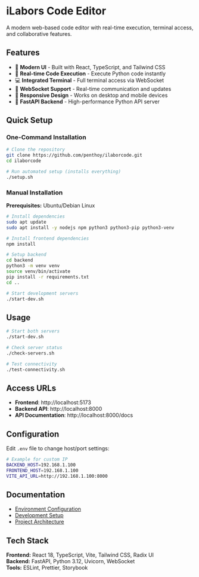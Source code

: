 # iLabors Code Editor

A modern web-based code editor with real-time execution, terminal access, and collaborative features.

## Features

- 🎨 **Modern UI** - Built with React, TypeScript, and Tailwind CSS
- 🚀 **Real-time Code Execution** - Execute Python code instantly
- 💻 **Integrated Terminal** - Full terminal access via WebSocket
- 🔌 **WebSocket Support** - Real-time communication and updates
- 📱 **Responsive Design** - Works on desktop and mobile devices
- 🔧 **FastAPI Backend** - High-performance Python API server

## Quick Setup

### One-Command Installation

```bash
# Clone the repository
git clone https://github.com/penthoy/ilaborcode.git
cd ilaborcode

# Run automated setup (installs everything)
./setup.sh
```

### Manual Installation

**Prerequisites:** Ubuntu/Debian Linux

```bash
# Install dependencies
sudo apt update
sudo apt install -y nodejs npm python3 python3-pip python3-venv

# Install frontend dependencies
npm install

# Setup backend
cd backend
python3 -m venv venv
source venv/bin/activate
pip install -r requirements.txt
cd ..

# Start development servers
./start-dev.sh
```

## Usage

```bash
# Start both servers
./start-dev.sh

# Check server status
./check-servers.sh

# Test connectivity
./test-connectivity.sh
```

## Access URLs

- **Frontend**: http://localhost:5173
- **Backend API**: http://localhost:8000  
- **API Documentation**: http://localhost:8000/docs

## Configuration

Edit `.env` file to change host/port settings:

```bash
# Example for custom IP
BACKEND_HOST=192.168.1.100
FRONTEND_HOST=192.168.1.100
VITE_API_URL=http://192.168.1.100:8000
```

## Documentation

- [Environment Configuration](docs/environment-configuration.md)
- [Development Setup](SETUP.md)
- [Project Architecture](docs/architecture.md)

## Tech Stack

**Frontend:** React 18, TypeScript, Vite, Tailwind CSS, Radix UI  
**Backend:** FastAPI, Python 3.12, Uvicorn, WebSocket  
**Tools:** ESLint, Prettier, Storybook

